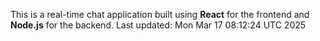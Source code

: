 This is a real-time chat application built using **React** for the frontend and **Node.js** for the backend.
Last updated: Mon Mar 17 08:12:24 UTC 2025
